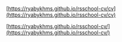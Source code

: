 [https://ryabykhms.github.io/rsschool-cv/cv](https://ryabykhms.github.io/rsschool-cv/cv)

[https://ryabykhms.github.io/rsschool-cv/](https://ryabykhms.github.io/rsschool-cv/)
